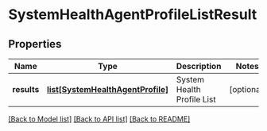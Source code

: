 # SystemHealthAgentProfileListResult

## Properties
Name | Type | Description | Notes
------------ | ------------- | ------------- | -------------
**results** | [**list[SystemHealthAgentProfile]**](SystemHealthAgentProfile.md) | System Health Profile List | [optional] 

[[Back to Model list]](../README.md#documentation-for-models) [[Back to API list]](../README.md#documentation-for-api-endpoints) [[Back to README]](../README.md)

